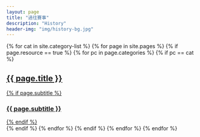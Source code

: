 ```yaml
---
layout: page
title: "過往賽事"
description: "History"
header-img: "img/history-bg.jpg"
---
```


{% for cat in site.category-list %}
  {% for page in site.pages %}
    {% if page.resource == true %}
      {% for pc in page.categories %}
        {% if pc == cat %}
          <div class="post-preview">
            <a href="{{ page.url | prepend: page.baseurl }}">
              <h2 class="page-title">
                {{ page.title }}
              </h2>
              {% if page.subtitle %}
                <h3 class="post-subtitle">
                  {{ page.subtitle }}
                </h3>
              {% endif %}
            </a>
          </div>
        {% endif %}   <!-- cat-match-p -->
      {% endfor %}  <!-- page-category -->
    {% endif %}   <!-- resource-p -->
  {% endfor %}  <!-- page -->
{% endfor %}  <!-- cat -->

